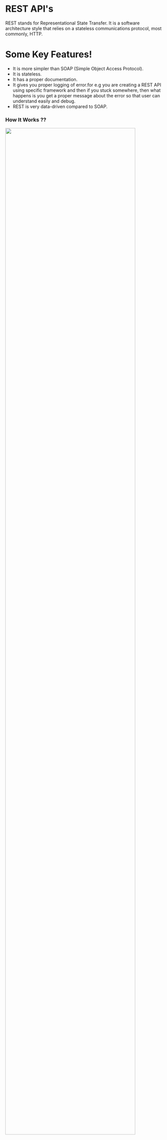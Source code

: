 # REST API's

REST stands for Representational State Transfer. It is a software architecture style that relies on a stateless communications protocol, most commonly, HTTP.

# Some Key Features!

  - It is more simpler than SOAP (Simple Object Access Protocol).
  - It is stateless.
  - It has a proper documentation.
  - It gives you proper logging of error.for e.g you are creating a REST API using specific framework and then if you stuck somewhere, then what happens is you get a proper message about the error so that user can understand easily and debug.
  - REST is very data-driven compared to SOAP.

### How It Works ??
<img src="https://user-images.githubusercontent.com/47572837/86048670-87754580-ba6e-11ea-9282-d284029b7bab.jpg" width="90%"></img> 

### REST API Flowchart Diagram ??
<img src="https://user-images.githubusercontent.com/47572837/86048666-85ab8200-ba6e-11ea-9727-e6d0384db0ca.png" width="45%"></img> 
